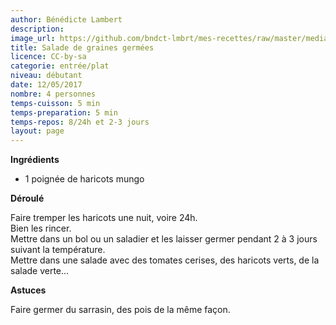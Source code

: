 ```yaml
---
author: Bénédicte Lambert
description: 
image_url: https://github.com/bndct-lmbrt/mes-recettes/raw/master/medias/graines-germees.jpg
title: Salade de graines germées
licence: CC-by-sa
categorie: entrée/plat
niveau: débutant
date: 12/05/2017
nombre: 4 personnes
temps-cuisson: 5 min
temps-preparation: 5 min
temps-repos: 8/24h et 2-3 jours
layout: page
---
```



**Ingrédients**  

* 1 poignée de haricots mungo


**Déroulé**  

Faire tremper les haricots une nuit, voire 24h.  
Bien les rincer.  
Mettre dans un bol ou un saladier et les laisser germer pendant 2 à 3 jours suivant la température.  
Mettre dans une salade avec des tomates cerises, des haricots verts, de la salade verte...  

**Astuces**

Faire germer du sarrasin, des pois de la même façon.   